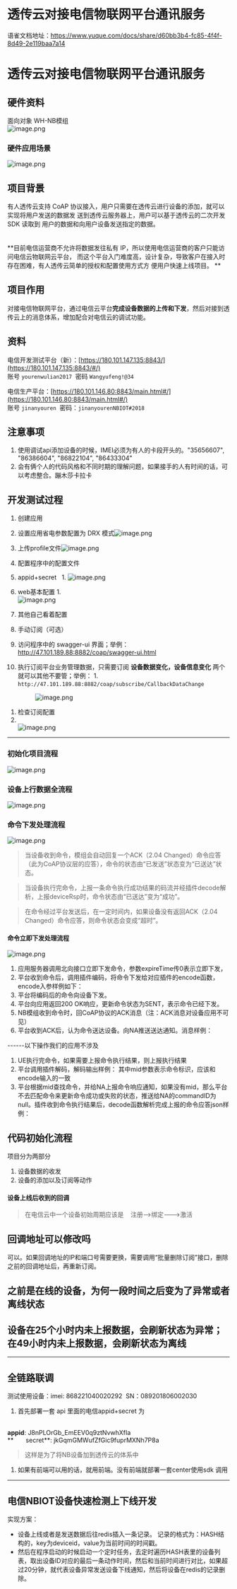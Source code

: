 # 透传云对接电信物联网平台通讯服务

语雀文档地址：https://www.yuque.com/docs/share/d60bb3b4-fc85-4f4f-8d49-2e119baa7a14
# 透传云对接电信物联网平台通讯服务

<a name="9aaf403a"></a>
## 硬件资料
面向对象 WH-NB模组<br />
![image.png](https://cdn.nlark.com/yuque/0/2019/png/219184/1551759541348-1b6b6e3c-0c52-41d7-91ce-eddb5084f1e3.png#align=left&display=inline&height=1212&name=image.png&originHeight=1212&originWidth=2844&size=1180150&status=done&width=2844)

<a name="1532cf1f"></a>
### 硬件应用场景

![image.png](https://cdn.nlark.com/yuque/0/2019/png/219184/1551759707577-ed806377-c2d3-4792-a15f-59acba9c8f11.png#align=left&display=inline&height=1378&name=image.png&originHeight=1378&originWidth=2402&size=1003722&status=done&width=2402)

<a name="d56f5820"></a>
## 项目背景

有人透传云支持 CoAP 协议接入，用户只需要在透传云进行设备的添加，就可以实现将用户发送的数据发
送到透传云服务器上，用户可以基于透传云的二次开发 SDK 读取到
用户的数据和向用户设备发送指定的数据。
<br /><br /><br />**目前电信运营商不允许将数据发往私有 IP，所以使用电信运营商的客户只能访问电信云物联网云平台，
而这个平台入门难度高，设计复杂，导致客户在接入时存在困难，有人透传云简单的授权和配置使用方式方
便用户快速上线项目。
**

<a name="ce308636"></a>
## 项目作用

对接电信物联网平台，通过电信云平台**完成设备数据的上传和下发**，然后对接到透传云上的消息体系，增加配合对电信云的调试功能。

<a name="447564e4"></a>
## 资料

电信开发测试平台（新）：[https://180.101.147.135:8843/](https://180.101.147.135:8843/#/)<br />账号 `yourenwulian2017`  密码 `Wangyufeng!@34`  

电信生产平台：[https://180.101.146.80:8843/main.html#/](https://180.101.146.80:8843/main.html#/)<br />账号 `jinanyouren`  密码：`jinanyourenNBIOT#2018` 


<a name="1bbbb204"></a>
## 注意事项
1. 使用调试api添加设备的时候，IMEI必须为有人的卡段开头的。"35656607", "86386604", "86822104", "86433304"
1. 会有俩个人的代码风格和不同时期的理解问题，如果接手的人有时间的话，可以考虑整合。蹦木莎卡拉卡

<a name="33952f92"></a>
## 开发测试过程

1. 创建应用 
  1. 设置应用省电参数配置为 DRX 模式![image.png](https://cdn.nlark.com/yuque/0/2019/png/219184/1551687945369-5e1fca4a-37fa-453e-88fa-dde33adb4bdd.png#align=left&display=inline&height=337&name=image.png&originHeight=674&originWidth=1932&size=118779&status=done&width=966)
  1. 上传profile文件![image.png](https://cdn.nlark.com/yuque/0/2019/png/219184/1551688024360-8ca8b026-17c7-4f38-a4d7-a565ff1fd067.png#align=left&display=inline&height=626&name=image.png&originHeight=1252&originWidth=3304&size=239035&status=done&width=1652)

1. 配置程序中的配置文件
  1. appid+secret  
    1. ![image.png](https://cdn.nlark.com/yuque/0/2019/png/219184/1551688075726-57b9927b-3961-45f3-9919-afb1a151149b.png#align=left&display=inline&height=188&name=image.png&originHeight=376&originWidth=742&size=56225&status=done&width=371)
  1. web基本配置
    1. <br />![image.png](https://cdn.nlark.com/yuque/0/2019/png/219184/1551688579950-8681672a-c0cb-4b42-ba2b-cca6732967de.png#align=left&display=inline&height=109&name=image.png&originHeight=218&originWidth=646&size=26045&status=done&width=323)
  1. 其他自己看着配置

1. 手动订阅（可选）
  1. 访问程序中的 swagger-ui 界面；举例：  http://47.101.189.88:8882/coap/swagger-ui.html
  1. 执行订阅平台业务管理数据，只需要订阅 **设备数据变化，设备信息变化** 两个就可以其他不要管；举例：
    1. `http://47.101.189.88:8882/coap/subscribe/CallbackDataChange` 

                ![image.png](https://cdn.nlark.com/yuque/0/2019/png/219184/1551688360782-516413c1-f3ec-41dd-844a-3835d04705dd.png#align=left&display=inline&height=236&name=image.png&originHeight=1166&originWidth=1912&size=175086&status=done&width=387) 

1. 检查订阅配置
  1. <br />![image.png](https://cdn.nlark.com/yuque/0/2019/png/219184/1551688775305-4f119f83-53ba-4c3b-b9a6-7e75b804fbb1.png#align=left&display=inline&height=398&name=image.png&originHeight=796&originWidth=2042&size=122032&status=done&width=1021)

---
<a name="d41d8cd9"></a>
### 
<a name="20170634"></a>
### 初始化项目流程


![image.png](https://cdn.nlark.com/yuque/0/2019/png/219184/1551427953161-4699c7c5-7b84-41e6-857b-84d0622bf38e.png#align=left&display=inline&height=610&name=image.png&originHeight=610&originWidth=917&size=127337&status=done&width=917)


<a name="94b85fb7"></a>
### 设备上行数据全流程


![image.png](https://cdn.nlark.com/yuque/0/2019/png/219184/1551671446643-6d9a99d3-1fa8-42d9-8280-913029262b32.png#align=left&display=inline&height=548&name=image.png&originHeight=357&originWidth=396&size=42776&status=done&width=608)

<a name="a6feec13"></a>
### 命令下发处理流程


![image.png](https://cdn.nlark.com/yuque/0/2019/png/219184/1551671477996-d7ed171e-85d9-4bfa-9119-46bee9200abc.png#align=left&display=inline&height=554&name=image.png&originHeight=373&originWidth=396&size=47857&status=done&width=588)


> 当设备收到命令，模组会自动回复一个ACK（2.04 Changed）命令应答（此为CoAP协议层的应答），命令的状态由“已发送”状态变为“已送达”状态。


> 当设备执行完命令，上报一条命令执行成功结果的码流并经插件decode解析，上报deviceRsp时，命令状态由“已送达”变为“成功”。


> 在命令经过平台发送后，在一定时间内，如果设备没有返回ACK（2.04 Changed）命令应答，则命令状态会变成“超时”。


<a name="b36bab54"></a>
#### 命令立即下发处理流程

![image.png](https://cdn.nlark.com/yuque/0/2019/png/219184/1551671743625-b2ccf48e-4517-4ddf-a6da-f8d5da04112f.png#align=left&display=inline&height=437&name=image.png&originHeight=343&originWidth=396&size=41606&status=done&width=505)

1. 应用服务器调用北向接口立即下发命令，参数expireTime传0表示立即下发，
1. 平台收到命令后，调用插件编码，将命令下发给对应插件的encode函数，encode入参样例如下：
1. 平台将编码后的命令向设备下发。
1. 平台向应用返回200 OK响应，更新命令状态为SENT，表示命令已经下发。
1. NB模组收到命令时，回CoAP协议的ACK消息（注：ACK消息对设备应用不可见）
1. 平台收到ACK后，认为命令送达设备。向NA推送送达通知。消息样例：

------以下操作我们的应用不涉及
1. UE执行完命令，如果需要上报命令执行结果，则上报执行结果
1. 平台调用插件解码，解码输出样例： 其中mid参数表示命令标识，应该和encode输入的一致
1. 平台根据mid查找命令，并给NA上报命令响应通知，如果没有mid，那么平台不去匹配命令来更新命令成功或失败的状态，推送给NA的commandID为null。插件收到命令执行结果后，decode函数解析完成上报的命令应答json样例：

<a name="eb9d0685"></a>
## 代码初始化流程

项目分为两部分
1. 设备数据的收发
1. 设备的添加以及订阅等动作


<a name="18e5e771"></a>
#### 设备上线后收到的回调

> 在电信云中一个设备初始周期应该是    注册-->绑定--->激活 


<a name="973a0315"></a>
## 回调地址可以修改吗

可以。如果回调地址的IP和端口号需要更换，需要调用“批量删除订阅”接口，删除之前的回调地址后，再重新订阅。

<a name="c8759551"></a>
## 之前是在线的设备，为何一段时间之后变为了异常或者离线状态
<a name="af4ed20d"></a>
## 设备在25个小时内未上报数据，会刷新状态为异常；在49小时内未上报数据，会刷新状态为离线

---
<a name="ba0afce7"></a>
## 全链路联调

测试使用设备：imei: 868221040020292  SN：089201806002030

1. 首先部署一套 api 里面的电信appid+secret 为


<br />**appid**: J8nPLOrGb_EmEEV0q9ztNvwhXfIa<br />**       secret**: jkGqmGMWufZfGic9fuprMXNh7P8a<br />

> 这样是为了将NB设备加到透传云的体系中


1. 如果有前端可以用的话，就用前端。没有前端就部署一套center使用sdk 调用

---

## 电信NBIOT设备快速检测上下线开发

实现方案：

- 设备上线或者是发送数据后往redis插入一条记录。 记录的格式为：HASH结构的，key为deviceid，value为当前时间的时间戳。
- 然后在程序启动的时候启动一个定时任务，去定时遍历HASH表里的设备列表，取出设备ID对应的最后一条动作时间，然后和当前时间进行对比，如果超过20分钟，就代表设备异常发送设备下线通知，然后将设备在redis的记录删除。


